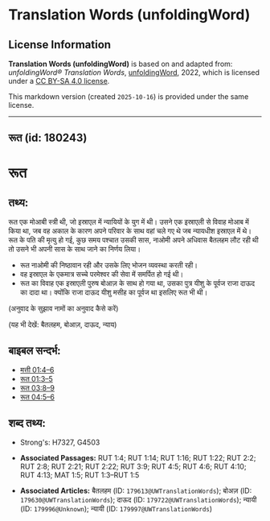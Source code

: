 # Translation Words (unfoldingWord)

## License Information

**Translation Words (unfoldingWord)** is based on and adapted from: _unfoldingWord® Translation Words_, [unfoldingWord](https://unfoldingword.org/utw), 2022, which is licensed under a [CC BY-SA 4.0 license](https://creativecommons.org/licenses/by-sa/4.0/legalcode.en).

This markdown version (created `2025-10-16`) is provided under the same license.



--------------------------------

## रूत (id: 180243)

रूत
===

तथ्य:
-----

रूत एक मोआबी स्त्री थी, जो इस्राएल में न्यायियों के युग में थी। उसने एक इस्राएली से विवाह मोआब में किया था, जब वह अकाल के कारण अपने परिवार के साथ वहां चले गए थे जब न्यायधीश इस्राएल में थे। रूत के पति की मृत्यु हो गई, कुछ समय पश्चात उसकी सास, नाओमी अपने अधिवास बैतलहम लौट रही थी तो उसने भी अपनी सास के साथ जाने का निर्णय लिया।

* रूत नाओमी की निष्ठावान रही और उसके लिए भोजन व्यवस्था करती रही।
* वह इस्राएल के एकमात्र सच्चे परमेश्वर की सेवा में समर्पित हो गई थी।
* रूत का विवाह एक इस्राएली पुरुष बोआज़ के साथ हो गया था, उसका पुत्र यीशु के पूर्वज राजा दाऊद का दादा था। क्योंकि राजा दाऊद यीशु मसीह का पूर्वज था इसलिए रूत भी थी।

(अनुवाद के सुझाव नामों का अनुवाद कैसे करें)

(यह भी देखें: बैतलहम, बोआज़, दाऊद, न्याय)

बाइबल सन्दर्भ:
--------------

* [मत्ती 01:4–6](https://ref.ly/Matt1:4-Matt1:6)
* [रूत 01:3–5](https://ref.ly/Ruth1:3-Ruth1:5)
* [रूत 03:8–9](https://ref.ly/Ruth3:8-Ruth3:9)
* [रूत 04:5–6](https://ref.ly/Ruth4:5-Ruth4:6)

शब्द तथ्य:
----------

* Strong's: H7327, G4503

* **Associated Passages:** RUT 1:4; RUT 1:14; RUT 1:16; RUT 1:22; RUT 2:2; RUT 2:8; RUT 2:21; RUT 2:22; RUT 3:9; RUT 4:5; RUT 4:6; RUT 4:10; RUT 4:13; MAT 1:5; RUT 1:3–RUT 1:5
* **Associated Articles:** बैतलहम (ID: `179613@UWTranslationWords`); बोअज़ (ID: `179630@UWTranslationWords`); दाऊद (ID: `179722@UWTranslationWords`); न्यायी (ID: `179996@Unknown`); न्यायी (ID: `179997@UWTranslationWords`)

